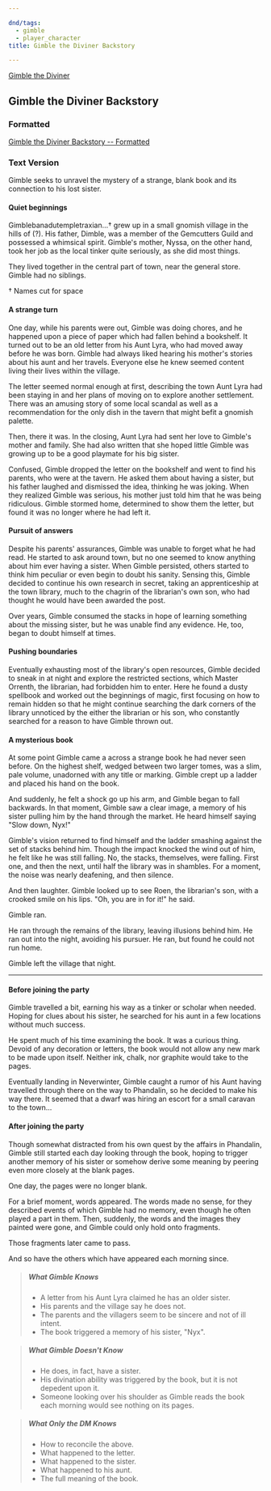 ```yaml
---

dnd/tags:
  - gimble
  - player_character
title: Gimble the Diviner Backstory

---
```



[Gimble the Diviner](/dnd/characters/gimble-the-diviner)

## Gimble the Diviner Backstory

### Formatted

[Gimble the Diviner Backstory -- Formatted](/media/dnd/gimble-backstory.pdf)

### Text Version

Gimble seeks to unravel the mystery of a strange, blank book and its connection to his lost sister.

#### Quiet beginnings

Gimblebanadutempletraxian...† grew up in a small gnomish village in the hills of (?). His father, Dimble, was a member of the Gemcutters Guild and possessed a whimsical spirit. Gimble's mother, Nyssa, on the other hand, took her job as the local tinker quite seriously, as she did most things.

They lived together in the central part of town, near the general store. Gimble had no siblings.

† Names cut for space

#### A strange turn

One day, while his parents were out, Gimble was doing chores, and he happened upon a piece of paper which had fallen behind a bookshelf. It turned out to be an old letter from his Aunt Lyra, who had moved away before he was born. Gimble had always liked hearing his mother's stories about his aunt and her travels. Everyone else he knew seemed content living their lives within the village.

The letter seemed normal enough at first, describing the town Aunt Lyra had been staying in and her plans of moving on to explore another settlement. There was an amusing story of some local scandal as well as a recommendation for the only dish in the tavern that might befit a gnomish palette.

Then, there it was. In the closing, Aunt Lyra had sent her love to Gimble's mother and family. She had also written that she hoped little Gimble was growing up to be a good playmate for his big sister.

Confused, Gimble dropped the letter on the bookshelf and went to find his parents, who were at the tavern. He asked them about having a sister, but his father laughed and dismissed the idea, thinking he was joking. When they realized Gimble was serious, his mother just told him that he was being ridiculous. Gimble stormed home, determined to show them the letter, but found it was no longer where he had left it.

#### Pursuit of answers

Despite his parents' assurances, Gimble was unable to forget what he had read. He started to ask around town, but no one seemed to know anything about him ever having a sister. When Gimble persisted, others started to think him peculiar or even begin to doubt his sanity. Sensing this, Gimble decided to continue his own research in secret, taking an apprenticeship at the town library, much to the chagrin of the librarian's own son, who had thought he would have been awarded the post.

Over years, Gimble consumed the stacks in hope of learning something about the missing sister, but he was unable find any evidence. He, too, began to doubt himself at times.

#### Pushing boundaries

Eventually exhausting most of the library's open resources, Gimble decided to sneak in at night and explore the restricted sections, which Master Orrenth, the librarian, had forbidden him to enter. Here he found a dusty spellbook and worked out the beginnings of magic, first focusing on how to remain hidden so that he might continue searching the dark corners of the library unnoticed by the either the librarian or his son, who constantly searched for a reason to have Gimble thrown out.

#### A mysterious book

At some point Gimble came a across a strange book he had never seen before. On the highest shelf, wedged between two larger tomes, was a slim, pale volume, unadorned with any title or marking. Gimble crept up a ladder and placed his hand on the book.

And suddenly, he felt a shock go up his arm, and Gimble began to fall backwards. In that moment, Gimble saw a clear image, a memory of his sister pulling him by the hand through the market. He heard himself saying "Slow down, Nyx!"

Gimble's vision returned to find himself and the ladder smashing against the set of stacks behind him. Though the impact knocked the wind out of him, he felt like he was still falling. No, the stacks, themselves, were falling. First one, and then the next, until half the library was in shambles. For a moment, the noise was nearly deafening, and then silence.

And then laughter. Gimble looked up to see Roen, the librarian's son, with a crooked smile on his lips. "Oh, you are in for it!" he said.

Gimble ran.

He ran through the remains of the library, leaving illusions behind him. He ran out into the night, avoiding his pursuer. He ran, but found he could not run home.

Gimble left the village that night.

---

#### Before joining the party

Gimble travelled a bit, earning his way as a tinker or scholar when needed. Hoping for clues about his sister, he searched for his aunt in a few locations without much success.

He spent much of his time examining the book. It was a curious thing. Devoid of any decoration or letters, the book would not allow any new mark to be made upon itself. Neither ink, chalk, nor graphite would take to the pages.

Eventually landing in Neverwinter, Gimble caught a rumor of his Aunt having travelled through there on the way to Phandalin, so he decided to make his way there. It seemed that a dwarf was hiring an escort for a small caravan to the town...

#### After joining the party

Though somewhat distracted from his own quest by the affairs in Phandalin, Gimble still started each day looking through the book, hoping to trigger another memory of his sister or somehow derive some meaning by peering even more closely at the blank pages.

One day, the pages were no longer blank.

For a brief moment, words appeared. The words made no sense, for they described events of which Gimble had no memory, even though he often played a part in them. Then, suddenly, the words and the images they painted were gone, and Gimble could only hold onto fragments.

Those fragments later came to pass.

And so have the others which have appeared each morning since.

> ##### What Gimble Knows
>
> * A letter from his Aunt Lyra claimed he has an older sister.
> * His parents and the village say he does not.
> * The parents and the villagers seem to be sincere and not of ill intent.
> * The book triggered a memory of his sister, "Nyx".

> ##### What Gimble Doesn't Know
>
> * He does, in fact, have a sister.
> * His divination ability was triggered by the book, but it is not depedent upon it.
> * Someone looking over his shoulder as Gimble reads the book each morning would see nothing on its pages.

> ##### What Only the DM Knows
>
> * How to reconcile the above.
> * What happened to the letter.
> * What happened to the sister.
> * What happened to his aunt.
> * The full meaning of the book.
